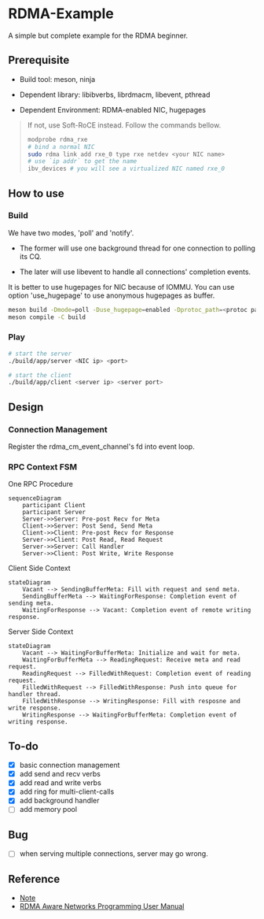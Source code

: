 # RDMA-Example

A simple but complete example for the RDMA beginner.

## Prerequisite

- Build tool: meson, ninja

- Dependent library: libibverbs, librdmacm, libevent, pthread

- Dependent Environment: RDMA-enabled NIC, hugepages

> If not, use Soft-RoCE instead. Follow the commands bellow.
>
> ```bash
> modprobe rdma_rxe
> # bind a normal NIC
> sudo rdma link add rxe_0 type rxe netdev <your NIC name>
> # use `ip addr` to get the name
> ibv_devices # you will see a virtualized NIC named rxe_0
> ```

## How to use

### Build

We have two modes, 'poll' and 'notify'.

- The former will use one background thread for one connection to polling its CQ.

- The later will use libevent to handle all connections' completion events.

It is better to use hugepages for NIC because of IOMMU. You can use option 'use_hugepage' to use anonymous hugepages as buffer.

```bash
meson build -Dmode=poll -Duse_hugepage=enabled -Dprotoc_path=<protoc path>
meson compile -C build
```

### Play

```bash
# start the server
./build/app/server <NIC ip> <port>

# start the client
./build/app/client <server ip> <server port>
```

## Design

### Connection Management

Register the rdma_cm_event_channel's fd into event loop.

### RPC Context FSM

One RPC Procedure

```mermaid
sequenceDiagram
    participant Client
    participant Server
    Server->>Server: Pre-post Recv for Meta
    Client->>Server: Post Send, Send Meta
    Client->>Client: Pre-post Recv for Response
    Server->>Client: Post Read, Read Request
    Server->>Server: Call Handler
    Server->>Client: Post Write, Write Response
```

Client Side Context

```mermaid
stateDiagram
    Vacant --> SendingBufferMeta: Fill with request and send meta.
    SendingBufferMeta --> WaitingForResponse: Completion event of sending meta.
    WaitingForResponse --> Vacant: Completion event of remote writing response.
```

Server Side Context

```mermaid
stateDiagram
    Vacant --> WaitingForBufferMeta: Initialize and wait for meta.
    WaitingForBufferMeta --> ReadingRequest: Receive meta and read request.
    ReadingRequest --> FilledWithRequest: Completion event of reading request.
    FilledWithRequest --> FilledWithResponse: Push into queue for handler thread.
    FilledWithResponse --> WritingResponse: Fill with resposne and write response.
    WritingResponse --> WaitingForBufferMeta: Completion event of writing response.
```

## To-do

- [x] basic connection management
- [x] add send and recv verbs
- [x] add read and write verbs
- [x] add ring for multi-client-calls
- [x] add background handler 
- [ ] add memory pool

## Bug

- [ ] when serving multiple connections, server may go wrong.

## Reference

- [Note](https://branch-nephew-4b8.notion.site/Basic-RDMA-Communication-Control-Flow-40e7c82d848e4c17b36eab9f1a170195)
- [RDMA Aware Networks Programming User Manual](https://docs.nvidia.com/networking/display/RDMAAwareProgrammingv17/RDMA+Aware+Networks+Programming+User+Manual)